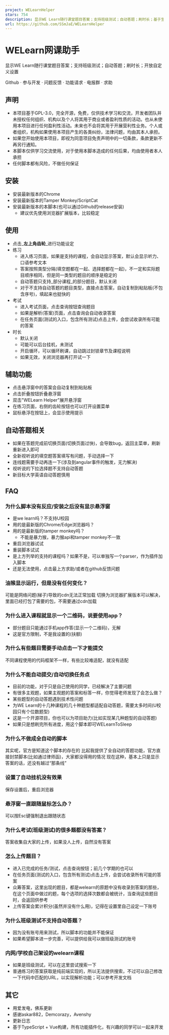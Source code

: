 ```yaml
---
project: WELearnHelper
stars: 754
description: 显示WE Learn随行课堂题目答案；支持班级测试；自动答题；刷时长；基于生成式AI(ChatGPT)的答案生成
url: https://github.com/SSmJaE/WELearnHelper
---
```


WELearn网课助手
===========

显示WE Learn随行课堂题目答案；支持班级测试；自动答题；刷时长；开放自定义设置

Github · 参与开发 · 问题反馈 · 功能请求 · 电报群 · 求助

声明
--

-   本项目基于GPL-3.0，完全开源，免费，仅供技术学习和交流，开发者团队并未授权任何组织、机构以及个人将其用于商业或者盈利性质的活动。也从未使用本项目进行任何盈利性活动。未来也不会将其用于开展营利性业务。个人或者组织，机构如果使用本项目产生的各类纠纷，法律问题，均由其本人承担。
-   如果您开始使用本项目，即视为同意项目免责声明中的一切条款，条款更新不再另行通知。
-   本脚本仅供学习交流使用，对于使用本脚本造成的任何后果，均由使用者本人承担
-   任何脚本都有风险，不做任何保证

安装
--

-   安装最新版本的Chrome
-   安装最新版本的Tamper Monkey/ScriptCat
-   安装最新版本的本脚本(也可以通过Github的release安装)
    -   建议优先使用浏览器扩展版本，比较稳定

使用
--

-   点击_**左上角齿轮**_进行功能设定
-   练习
    -   进入练习页面，如果是支持的课程，会自动显示答案，默认会显示听力、口语参考文本
    -   答案按照类型分隔(填空题都在一起、选择题都在一起)，不一定和实际题目顺序相同，但是同一类型的题目的顺序是稳定的
    -   自动答题只支持_部分课程_的部分题目，默认关闭
    -   对于不支持自动答题的题目类型，直接点击答案，自动复制到粘贴板(不包含序号)，填起来也挺快的
-   考试
    -   进入考试页面，点击查询按钮查询题目
    -   如果是解析(答案)页面，点击查询会自动收录答案
    -   在任务页面(测试的入口，包含所有测试)点击上传，会尝试收录所有可能的答案
-   时长
    -   默认关闭
    -   可能可以后台挂机，未测试
    -   开启循环，可以循环刷课，自动跳过封锁章节及课程说明
    -   如果无效，关闭浏览器再打开试一下

辅助功能
----

-   点击悬浮窗中的答案会自动复制到粘贴板
-   点击折叠按钮折叠悬浮窗
-   双击"WELearn Helper"展开悬浮窗
-   在练习页面，右侧的齿轮按钮也可以打开设置菜单
-   鼠标悬浮在按钮上，会显示使用提示

自动答题相关
------

-   如果在答题完成前切换页面(切换页面过快)，会导致bug，返回主菜单，刷新重新进入即可
-   全新视听说的填空题答案填写有问题，手动选择一下
-   连线题需要手动再连一下(涉及到angular事件的触发，无力解决)
-   视听说的下拉选择题不支持自动答题
-   新目标大学英语自动答题慎用

FAQ
---

### 为什么脚本没有反应/安装之后没有显示悬浮窗

-   是we learn吗？不支持U校园
-   用的是最新版的Chrome/Edge浏览器吗？
-   用的是最新版的tamper monkey吗？
    -   不能是暴力猴，暴力猴api和tamper monkey不一致
-   重启浏览器试试
-   重装脚本试试
-   是上方列举的支持的课程吗？如果不是，可以单独写一个parser，作为插件加入脚本
-   还是无法使用，点击最上方求助/或者在github反馈问题

### 油猴显示运行，但是没有任何变化？

可能是网络问题(梯子)导致的cdn无法正常加载 切换为浏览器扩展版本可以解决，里面已经打包了需要的包，不需要通过cdn加载

### 为什么进入课程就显示一个二维码，说要使用app？

-   部分题目只能通过手机app作答(显示一个二维码)，无解
-   这是官方限制，不是我设置的(扶额)

### 为什么有些题目需要手动点击一下才能提交

不同课程使用的代码框架不一样，有些比较难适配，就没有适配

### 为什么不能自动提交/自动切换任务点

-   目前的功能，对于只是自己使用的同学，已经解决了主要问题
-   有很多主观题，如果主观题的答案和标答一样，你觉得老师发现了会怎么做？
-   某些题型的自动答题遇到技术性问题
-   为WE Learn的十几种课程的几十种题型都适配自动答题，需要太多时间(U校园只有个位数题型)
-   这是一个开源项目，你也可以为项目助力(比如实现某几种题型的自动答题)
-   如果只是想刷完所有进度，用这个脚本即可WELearnToSleep

### 为什么不做成全自动的脚本

其实呢，官方是知道这个脚本的存在的 比起我提供了全自动的答题功能，官方直接封禁脚本(比如通过律师函)，大家都没得用的情况 现在这种，基本上只是显示答案的话，还没有越过“那条线”

### 设置了自动挂机没有效果

保存设置后，重启浏览器

### 悬浮窗一直跟随鼠标怎么办？

可以按Esc键强制退出跟随状态

### 为什么考试(班级测试)的很多题都没有答案？

答案收集自大家的上传，如果没人上传，自然没有答案

### 怎么上传题目？

-   进入已完成的任务/测试，点击查询按钮；前几个学期的也可以
-   在任务页面(测试的入口，包含所有测试)点击上传，会尝试收录所有可能的答案
-   众筹答案，这里出现的题目，都是welearn的原题中没有收录到答案的那些，在这个页面中做过的题，每个选项的选择次数都会被统计，当查询这些题目时，会返回供参考
-   上传答案会累计积分(虽然并没有什么用)，记得在设置里自己设定一下账号

### 为什么班级测试不支持自动答题？

-   因为没有账号用来测试，所以脚本的功能并不能保证
-   如果希望脚本进一步完善，可以提供给我可以做班级测试的账号

### 内网/学校自己架设的welearn课程

-   如果是班级测试，可以在这里尝试搜索一下
-   普通练习的答案获取是纯前端实现的，所以无法提供搜索，不过可以自己修改一下代码中匹配的URL，以实现解析功能；可以参考开发文档

其它
--

-   用爱发电，佛系更新
-   感谢askar882，Demcorazy，Avenshy
-   更新日志
-   基于TypeScript + Vue构建，所有功能插件化，有兴趣的同学可以一起来开发
